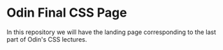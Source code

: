 # Odin Final CSS Page

In this repository we will have the landing page corresponding to the last part of Odin's CSS lectures.